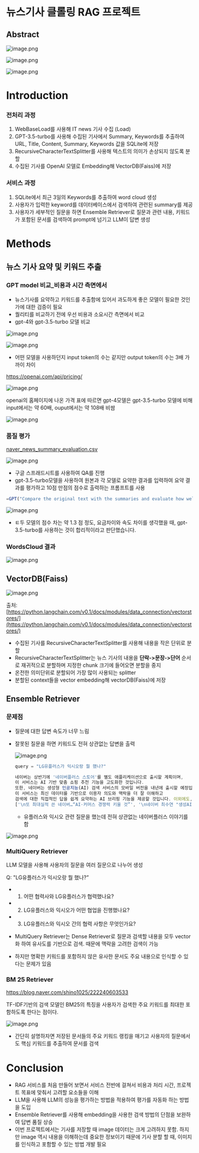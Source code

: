 # 뉴스기사 클롤링 RAG 프로젝트

## Abstract

![image.png](%E1%84%82%E1%85%B2%E1%84%89%E1%85%B3%E1%84%80%E1%85%B5%E1%84%89%E1%85%A1%20%E1%84%8F%E1%85%B3%E1%86%AF%E1%84%85%E1%85%A9%E1%86%AF%E1%84%85%E1%85%B5%E1%86%BC%20RAG%20%E1%84%91%E1%85%B3%E1%84%85%E1%85%A9%E1%84%8C%E1%85%A6%E1%86%A8%E1%84%90%E1%85%B3%20132b81594c638073aa36f1cbc5604736/image.png)

![image.png](%E1%84%82%E1%85%B2%E1%84%89%E1%85%B3%E1%84%80%E1%85%B5%E1%84%89%E1%85%A1%20%E1%84%8F%E1%85%B3%E1%86%AF%E1%84%85%E1%85%A9%E1%86%AF%E1%84%85%E1%85%B5%E1%86%BC%20RAG%20%E1%84%91%E1%85%B3%E1%84%85%E1%85%A9%E1%84%8C%E1%85%A6%E1%86%A8%E1%84%90%E1%85%B3%20132b81594c638073aa36f1cbc5604736/image%201.png)

![image.png](%E1%84%82%E1%85%B2%E1%84%89%E1%85%B3%E1%84%80%E1%85%B5%E1%84%89%E1%85%A1%20%E1%84%8F%E1%85%B3%E1%86%AF%E1%84%85%E1%85%A9%E1%86%AF%E1%84%85%E1%85%B5%E1%86%BC%20RAG%20%E1%84%91%E1%85%B3%E1%84%85%E1%85%A9%E1%84%8C%E1%85%A6%E1%86%A8%E1%84%90%E1%85%B3%20132b81594c638073aa36f1cbc5604736/image%202.png)

# Introduction

### 전처리 과정

1. WebBaseLoad를 사용해 IT news 기사 수집 (Load)
2. GPT-3.5-turbo를 사용해 수집된 기사에서 Summary, Keywords를 추출하여 URL, Title, Content, Summary, Keywords 값을 SQLite에 저장
3. RecursiveCharacterTextSplitter를 사용해 텍스트의 의미가 손상되지 않도록 분할
4. 수집된 기사를 OpenAI 모델로 Embedding해 VectorDB(Faiss)에 저장

### 서비스 과정

1. SQLite에서 최근 3일의 Keywords를 추출하여 word cloud 생성
2. 사용자가 입력한 keyword를 데이터베이스에서 검색하여 관련된 summary를 제공
3. 사용자가 세부적인 질문을 하면 Ensemble Retriever로 질문과 관련 내용, 키워드가 포함된 문서를 검색하여 prompt에 넘기고 LLM이 답변 생성

# Methods

## 뉴스 기사 요약 및 키워드 추출

### GPT model 비교_비용과 시간 측면에서

- 뉴스기사를 요약하고 키워드를 추출함에 있어서 과도하게 좋은 모델이 필요한 것인가에 대한 검증이 필요
- 퀄리티를 비교하기 전에 우선 비용과 소요시간 측면에서 비교
- gpt-4와 gpt-3.5-turbo 모델 비교

![image.png](%E1%84%82%E1%85%B2%E1%84%89%E1%85%B3%E1%84%80%E1%85%B5%E1%84%89%E1%85%A1%20%E1%84%8F%E1%85%B3%E1%86%AF%E1%84%85%E1%85%A9%E1%86%AF%E1%84%85%E1%85%B5%E1%86%BC%20RAG%20%E1%84%91%E1%85%B3%E1%84%85%E1%85%A9%E1%84%8C%E1%85%A6%E1%86%A8%E1%84%90%E1%85%B3%20132b81594c638073aa36f1cbc5604736/image%203.png)

![image.png](%E1%84%82%E1%85%B2%E1%84%89%E1%85%B3%E1%84%80%E1%85%B5%E1%84%89%E1%85%A1%20%E1%84%8F%E1%85%B3%E1%86%AF%E1%84%85%E1%85%A9%E1%86%AF%E1%84%85%E1%85%B5%E1%86%BC%20RAG%20%E1%84%91%E1%85%B3%E1%84%85%E1%85%A9%E1%84%8C%E1%85%A6%E1%86%A8%E1%84%90%E1%85%B3%20132b81594c638073aa36f1cbc5604736/image%204.png)

- 어떤 모델을 사용하던지 input token의 수는 같지만 output token의 수는 3배 가까이 차이

https://openai.com/api/pricing/

![image.png](%E1%84%82%E1%85%B2%E1%84%89%E1%85%B3%E1%84%80%E1%85%B5%E1%84%89%E1%85%A1%20%E1%84%8F%E1%85%B3%E1%86%AF%E1%84%85%E1%85%A9%E1%86%AF%E1%84%85%E1%85%B5%E1%86%BC%20RAG%20%E1%84%91%E1%85%B3%E1%84%85%E1%85%A9%E1%84%8C%E1%85%A6%E1%86%A8%E1%84%90%E1%85%B3%20132b81594c638073aa36f1cbc5604736/image%205.png)

openai의 홈페이지에 나온 가격 표에 따르면 gpt-4모델은 gpt-3.5-turbo 모델에 비해 input에서는 약 60배, ouput에서는 약 108배 비쌈

![image.png](%E1%84%82%E1%85%B2%E1%84%89%E1%85%B3%E1%84%80%E1%85%B5%E1%84%89%E1%85%A1%20%E1%84%8F%E1%85%B3%E1%86%AF%E1%84%85%E1%85%A9%E1%86%AF%E1%84%85%E1%85%B5%E1%86%BC%20RAG%20%E1%84%91%E1%85%B3%E1%84%85%E1%85%A9%E1%84%8C%E1%85%A6%E1%86%A8%E1%84%90%E1%85%B3%20132b81594c638073aa36f1cbc5604736/image%206.png)

### 품질 평가

[naver_news_summary_evaluation.csv](%E1%84%82%E1%85%B2%E1%84%89%E1%85%B3%E1%84%80%E1%85%B5%E1%84%89%E1%85%A1%20%E1%84%8F%E1%85%B3%E1%86%AF%E1%84%85%E1%85%A9%E1%86%AF%E1%84%85%E1%85%B5%E1%86%BC%20RAG%20%E1%84%91%E1%85%B3%E1%84%85%E1%85%A9%E1%84%8C%E1%85%A6%E1%86%A8%E1%84%90%E1%85%B3%20132b81594c638073aa36f1cbc5604736/naver_news_summary_evaluation.csv)

![image.png](%E1%84%82%E1%85%B2%E1%84%89%E1%85%B3%E1%84%80%E1%85%B5%E1%84%89%E1%85%A1%20%E1%84%8F%E1%85%B3%E1%86%AF%E1%84%85%E1%85%A9%E1%86%AF%E1%84%85%E1%85%B5%E1%86%BC%20RAG%20%E1%84%91%E1%85%B3%E1%84%85%E1%85%A9%E1%84%8C%E1%85%A6%E1%86%A8%E1%84%90%E1%85%B3%20132b81594c638073aa36f1cbc5604736/image%207.png)

- 구글 스프래드시트를 사용하여 QA를 진행
- gpt-3.5-turbo모델을 사용하여 원본과 각 모델로 요약한 결과를 입력하여 요약 결과를 평가하고 10점 만점의 점수로 출력하는 프롬프트를 사용

```jsx
=GPT("Compare the original text with the summaries and evaluate how well the summaries are written on a scale of 1 to 10, outputting only the scores and no other text." & $L2)
```

![image.png](%E1%84%82%E1%85%B2%E1%84%89%E1%85%B3%E1%84%80%E1%85%B5%E1%84%89%E1%85%A1%20%E1%84%8F%E1%85%B3%E1%86%AF%E1%84%85%E1%85%A9%E1%86%AF%E1%84%85%E1%85%B5%E1%86%BC%20RAG%20%E1%84%91%E1%85%B3%E1%84%85%E1%85%A9%E1%84%8C%E1%85%A6%E1%86%A8%E1%84%90%E1%85%B3%20132b81594c638073aa36f1cbc5604736/image%208.png)

- ㅌ두 모델의 점수 차는 약 1.3 점 정도, 요금차이와 속도 차이를 생각했을 때, gpt-3.5-turbo를 사용하는 것이 합리적이라고 판단했습니다.

### WordsCloud 결과

![image.png](%E1%84%82%E1%85%B2%E1%84%89%E1%85%B3%E1%84%80%E1%85%B5%E1%84%89%E1%85%A1%20%E1%84%8F%E1%85%B3%E1%86%AF%E1%84%85%E1%85%A9%E1%86%AF%E1%84%85%E1%85%B5%E1%86%BC%20RAG%20%E1%84%91%E1%85%B3%E1%84%85%E1%85%A9%E1%84%8C%E1%85%A6%E1%86%A8%E1%84%90%E1%85%B3%20132b81594c638073aa36f1cbc5604736/image%209.png)

## VectorDB(Faiss)

![image.png](%E1%84%82%E1%85%B2%E1%84%89%E1%85%B3%E1%84%80%E1%85%B5%E1%84%89%E1%85%A1%20%E1%84%8F%E1%85%B3%E1%86%AF%E1%84%85%E1%85%A9%E1%86%AF%E1%84%85%E1%85%B5%E1%86%BC%20RAG%20%E1%84%91%E1%85%B3%E1%84%85%E1%85%A9%E1%84%8C%E1%85%A6%E1%86%A8%E1%84%90%E1%85%B3%20132b81594c638073aa36f1cbc5604736/image%2010.png)

출처: [https://python.langchain.com/v0.1/docs/modules/data_connection/vectorstores/](https://python.langchain.com/v0.1/docs/modules/data_connection/vectorstores/)

- 수집된 기사를 RecursiveCharacterTextSplitter를 사용해 내용을 작은 단위로 분할
- RecursiveCharacterTextSplitter는 뉴스 기사의 내용을 **단락->문장->단어** 순서로 재귀적으로 분할하며 지정한 chunk 크기에 들어오면 분할을 중지
- 온전한 의미단위로 분할되어 가장 많이 사용되는 splitter
- 분할된 context들을 vector embedding해 vectorDB(Faiss)에 저장

## Ensemble Retriever

### 문제점

- 질문에 대한 답변 속도가 너무 느림
- 잘못된 질문을 하면 키워드도 전혀 상관없는 답변을 출력
  
    ![image.png](%E1%84%82%E1%85%B2%E1%84%89%E1%85%B3%E1%84%80%E1%85%B5%E1%84%89%E1%85%A1%20%E1%84%8F%E1%85%B3%E1%86%AF%E1%84%85%E1%85%A9%E1%86%AF%E1%84%85%E1%85%B5%E1%86%BC%20RAG%20%E1%84%91%E1%85%B3%E1%84%85%E1%85%A9%E1%84%8C%E1%85%A6%E1%86%A8%E1%84%90%E1%85%B3%20132b81594c638073aa36f1cbc5604736/image%2011.png)
    
    ```jsx
    query = "LG유플러스가 익시오랑 뭘 했나?"
    
    네이버는 상반기에 '네이버플러스 스토어'를 별도 애플리케이션으로 출시할 계획이며, 
    이 서비스는 AI 기반 맞춤 쇼핑 추천 기능을 고도화한 것입니다. 
    또한, 네이버는 생성형 인공지능(AI) 검색 서비스의 모바일 버전을 내년에 출시할 예정입니다. 
    이 서비스는 최신 데이터를 기반으로 이용자 의도와 맥락을 더 잘 이해하고 
    검색에 대한 직접적인 답을 쉽게 요약하는 AI 브리핑 기능을 제공할 것입니다. 이외에도, 네이버는 이미지와 음성을 이해하고 처리하는 멀티모달 기술도 제공할 계획입니다.
    ['\n또 최대실적 쓴 네이버…“AI·커머스 경쟁력 키울 것”', '\n네이버 최수연 "생성AI 검색기능 모바일 버전 내년 출시"', '\nKT, 데이터브릭스와 국내 AX 전환 협력…데이터·AI 플랫폼 개발', '\n또 최대실적 쓴 네이버…“AI·커머스 경쟁력 키울 것”', '\n네이버-인텔 공동개발 ‘가우디’, 연말 외부 공개…AI 원가 절감 대안', '\n[일문일답] LGU+, 구글과 \'홈 에이전트\' 개발…"AI 투자, 2028년까지 3조"']
    ```
    
    - 유플러스와 익시오 관련 질문을 했는데 전혀 상관없는 네이버플러스 이야기를 함

![image.png](%E1%84%82%E1%85%B2%E1%84%89%E1%85%B3%E1%84%80%E1%85%B5%E1%84%89%E1%85%A1%20%E1%84%8F%E1%85%B3%E1%86%AF%E1%84%85%E1%85%A9%E1%86%AF%E1%84%85%E1%85%B5%E1%86%BC%20RAG%20%E1%84%91%E1%85%B3%E1%84%85%E1%85%A9%E1%84%8C%E1%85%A6%E1%86%A8%E1%84%90%E1%85%B3%20132b81594c638073aa36f1cbc5604736/image%2012.png)

### MultiQuery Retriever

LLM 모델을 사용해 사용자의 질문을 여러 질문으로 나누어 생성

Q: "LG유플러스가 익시오랑 뭘 했나?”

- 1. 어떤 협력사와 LG유플러스가 협력했나요?
- 2. LG유플러스와 익시오가 어떤 협업을 진행했나요?
- 3. LG유플러스와 익시오 간의 협력 사항은 무엇인가요?

- MultiQuery Retriever는 Dense Retriever로 질문과 검색할 내용을 모두 vector화 하여 유사도를 기반으로 검색. 때문에 맥락을 고려한 검색이 가능
- 하지만 명확한 키워드를 포함하지 않은 유사한 문서도 주요 내용으로 인식할 수 있다는 문제가 있음

### BM 25 Retriever

https://blog.naver.com/shino1025/222240603533

TF-IDF기반의 검색 모델인 BM25의 특징을 사용자가 검색한 주요 키워드를 최대한 포함하도록 한다는 점이다. 

![image.png](%E1%84%82%E1%85%B2%E1%84%89%E1%85%B3%E1%84%80%E1%85%B5%E1%84%89%E1%85%A1%20%E1%84%8F%E1%85%B3%E1%86%AF%E1%84%85%E1%85%A9%E1%86%AF%E1%84%85%E1%85%B5%E1%86%BC%20RAG%20%E1%84%91%E1%85%B3%E1%84%85%E1%85%A9%E1%84%8C%E1%85%A6%E1%86%A8%E1%84%90%E1%85%B3%20132b81594c638073aa36f1cbc5604736/image%2013.png)

- 간단히 설명하자면 저장된 문서들의 주요 키워드 랭킹을 매기고 사용자의 질문에서도 핵심 키워드를 추출하여 문서를 검색

# Conclusion

- RAG 서비스를 처음 만들어 보면서 서비스 전반에 걸쳐서 비용과 처리 시간, 프로젝트 목표에 맞춰서 고려할 요소들을 이해
- LLM을 사용해 LLM의 성능을 평가하는 방법을 적용하여 평가를 자동화 하는 방법을 도입
- Ensemble Retriever를 사용해 embedding을 사용한 검색 방법의 단점을 보완하여 답변 품질 상승
- 이번 프로젝트에서는 기사를 저장할 때 image 데이터는 크게 고려하지 못함. 하지만 image 역시 내용을 이해하는데 중요한 정보이기 때문에 기사 분할 할 때, 이미지를 인식하고 포함할 수 있는 방법 개발 필요